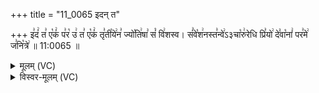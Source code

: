 +++
title = "11_0065 इदन् त"

+++
इ꣣दं꣢ त꣣ ए꣡कं꣢ प꣣र꣡ उ꣢ त꣣ ए꣡कं꣢ तृ꣣ती꣡ये꣢न꣣ ज्यो꣡ति꣢षा꣣ सं꣡ वि꣢शस्व। सं꣣वे꣡श꣢नस्त꣣न्वे꣢ऽ३चा꣡रु꣢रेधि प्रि꣣यो꣢ दे꣣वा꣡नां꣢ पर꣣मे꣢ ज꣣नि꣡त्रे꣢ ॥ 11:0065 ॥

<details><summary>मूलम् (VC)</summary>

इ꣣दं꣢ त꣣ ए꣡कं꣢ प꣣र꣡ उ꣢ त꣣ ए꣡कं꣢ तृ꣣ती꣡ये꣢न꣣ ज्यो꣡ति꣢षा꣣ सं꣡ वि꣢शस्व । सं꣣वे꣡श꣢नस्त꣣न्वे꣢३꣱चा꣡रु꣢रेधि प्रि꣣यो꣢ दे꣣वा꣡नां꣢ पर꣣मे꣢ ज꣣नि꣡त्रे꣢ ॥६५॥
</details>

<details><summary>विस्वर-मूलम् (VC)</summary>

इदं त एकं पर उ त एकं तृतीयेन ज्योतिषा सं विशस्व । संवेशनस्तन्वे३चारुरेधि प्रियो देवानां परमे जनित्रे ॥६५॥
</details>
